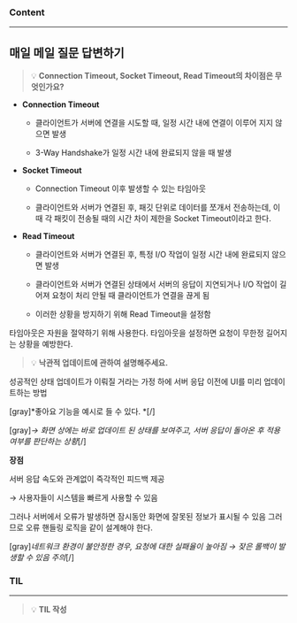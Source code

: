 
### Content

---

## 매일 메일 질문 답변하기

> 💡 ****Connection Timeout, Socket Timeout, Read Timeout의 차이점은 무엇인가요?****

- **Connection Timeout**
  - 클라이언트가 서버에 연결을 시도할 때, 일정 시간 내에 연결이 이루어 지지 않으면 발생

  - 3-Way Handshake가 일정 시간 내에 완료되지 않을 때 발생


- **Socket Timeout**
  - Connection Timeout 이후 발생할 수 있는 타임아웃

  - 클라이언트와 서버가 연결된 후, 패깃 단위로 데이터를 쪼개서 전송하는데, 이 때 각 패킷이 전송될 때의 시간 차이 제한을 Socket Timeout이라고 한다.


- **Read Timeout**
  - 클라이언트와 서버가 연결된 후, 특정 I/O 작업이 일정 시간 내에 완료되지 않으면 발생

  - 클라이언트와 서버가 연결된 상태에서 서버의 응답이 지연되거나 I/O 작업이 길어져 요청이 처리 안될 때 클라이언트가 연결을 끊게 됨

  - 이러한 상황을 방지하기 위해 Read Timeout을 설정함


타임아웃은 자원을 절약하기 위해 사용한다. 타임아웃을 설정하면 요청이 무한정 길어지는 상황을 예방한다.


> 💡 ****낙관적 업데이트에 관하여 설명해주세요.****

성공적인 상태 업데이트가 이뤄질 거라는 가정 하에 서버 응답 이전에 UI를 미리 업데이트하는 방법

[gray]*좋아요 기능을 예시로 들 수 있다. *[/]

[gray]*→ 화면 상에는 바로 업데이트 된 상태를 보여주고, 서버 응답이 돌아온 후 적용 여부를 판단하는 상황*[/]


**장점**

서버 응답 속도와 관계없이 즉각적인 피드백 제공

→ 사용자들이 시스템을 빠르게 사용할 수 있음


그러나 서버에서 오류가 발생하면 잠시동안 화면에 잘못된 정보가 표시될 수 있음 그러므로 오류 핸들링 로직을 같이 설계해야 한다.

[gray]*네트워크 환경이 불안정한 경우, 요청에 대한 실패율이 높아짐 → 잦은 롤백이 발생할 수 있음 주의*[/]


### **TIL**

---


> 💡 **TIL 작성**

